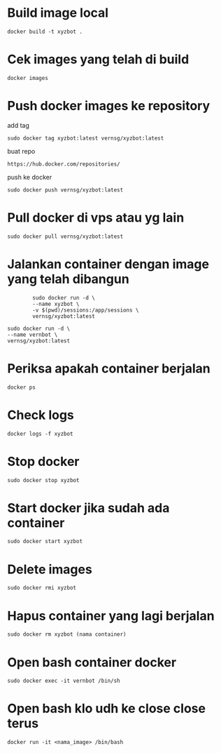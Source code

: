 # Build image local

```
docker build -t xyzbot .
```

# Cek images yang telah di build

```
docker images
```

# Push docker images ke repository

add tag

```
sudo docker tag xyzbot:latest vernsg/xyzbot:latest
```

buat repo

```
https://hub.docker.com/repositories/
```

push ke docker

```
sudo docker push vernsg/xyzbot:latest
```

# Pull docker di vps atau yg lain

```
sudo docker pull vernsg/xyzbot:latest
```

# Jalankan container dengan image yang telah dibangun

```
        sudo docker run -d \
        --name xyzbot \
        -v $(pwd)/sessions:/app/sessions \
        vernsg/xyzbot:latest
```

```
sudo docker run -d \
--name vernbot \
vernsg/xyzbot:latest
```

# Periksa apakah container berjalan

```
docker ps
```

# Check logs

```
docker logs -f xyzbot
```

# Stop docker

```
sudo docker stop xyzbot
```

# Start docker jika sudah ada container

```
sudo docker start xyzbot
```

# Delete images

```
sudo docker rmi xyzbot
```

# Hapus container yang lagi berjalan

```
sudo docker rm xyzbot (nama container)
```

# Open bash container docker

```
sudo docker exec -it vernbot /bin/sh
```
# Open bash klo udh ke close close terus
```
docker run -it <nama_image> /bin/bash
```
